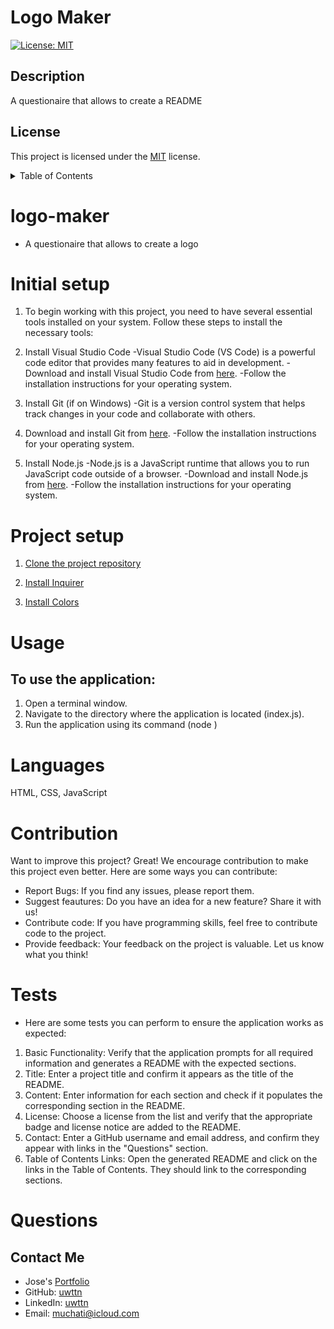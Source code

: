 # Logo Maker

  [![License: MIT](https://img.shields.io/badge/License-MIT-blue.svg)](https://opensource.org/licenses/MIT)

   ## Description
  A questionaire that allows to create a README

  ## License
  This project is licensed under the [MIT](https://opensource.org/licenses/MIT) license.

<details>
<summary>Table of Contents</summary>

* [Title](#README-Generator) 
* [Initial Setup](#initial-setup)
* [Project Setup](#project-setup)
* [Languages](#languages)
* [Usage](#usage)
* [Contribution](#contribution)
* [Questions](#questions)

</details>

# logo-maker
- A questionaire that allows to create a logo

# Initial setup

1. To begin working with this project, you need to have several essential tools installed on your system. Follow these steps to install the necessary tools:

2. Install Visual Studio Code
-Visual Studio Code (VS Code) is a powerful code editor that provides many features to aid in development.
-Download and install Visual Studio Code from [here](https://code.visualstudio.com/Download).
-Follow the installation instructions for your operating system.

3. Install Git (if on Windows)
-Git is a version control system that helps track changes in your code and collaborate with others.

4. Download and install Git from [here](https://git-scm.com/downloads).
-Follow the installation instructions for your operating system.

5. Install Node.js
-Node.js is a JavaScript runtime that allows you to run JavaScript code outside of a browser.
-Download and install Node.js from [here](https://nodejs.org/en).
-Follow the installation instructions for your operating system.

# Project setup

1. [Clone the project repository](https://docs.github.com/en/repositories/creating-and-managing-repositories/cloning-a-repository)

2. [Install Inquirer](https://www.npmjs.com/package/inquirer/v/8.2.4)

3. [Install Colors](https://www.npmjs.com/package/colors)

# Usage

## To use the application:
1. Open a terminal window.
2. Navigate to the directory where the application is located (index.js).
3. Run the application using its command (node <filepath>)

# Languages
HTML, CSS, JavaScript

# Contribution
Want to improve this project? Great! We encourage contribution to make this project even better. Here are some ways you can contribute:
- Report Bugs: If you find any issues, please report them.
- Suggest feautures: Do you have an idea for a new feature? Share it with us!
- Contribute code: If you have programming skills, feel free to contribute code to the project.
- Provide feedback: Your feedback on the project is valuable. Let us know what you think!

# Tests
- Here are some tests you can perform to ensure the application works as expected:
1. Basic Functionality: Verify that the application prompts for all required information and generates a README with the expected sections.
2. Title: Enter a project title and confirm it appears as the title of the README.
3. Content: Enter information for each section and check if it populates the corresponding section in the README.
4. License: Choose a license from the list and verify that the appropriate badge and license notice are added to the README.
5. Contact: Enter a GitHub username and email address, and confirm they appear with links in the "Questions" section.
6. Table of Contents Links: Open the generated README and click on the links in the Table of Contents. They should link to the corresponding sections.


# Questions
## Contact Me

- Jose's [Portfolio](https://uwttn.github.io/portfolio/)
- GitHub: [uwttn](https://github.com/uwttn)
- LinkedIn: [uwttn](https://www.linkedin.com/in/uwttn)
- Email: muchati@icloud.com
